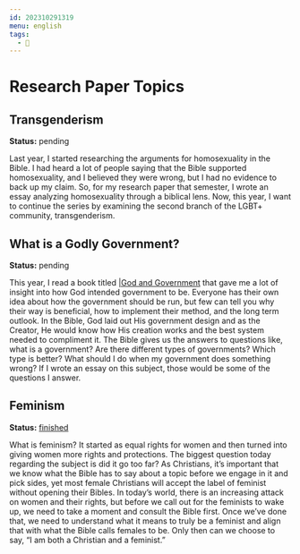 ```yaml
---
id: 202310291319
menu: english
tags:
  - 🌻
---
```

# Research Paper Topics  
  
## Transgenderism  
  
**Status:** pending  
  
Last year, I started researching the arguments for homosexuality in the Bible. I had heard a lot of people saying that the Bible supported homosexuality, and I believed they were wrong, but I had no evidence to back up my claim. So, for my research paper that semester, I wrote an essay analyzing homosexuality through a biblical lens. Now, this year, I want to continue the series by examining the second branch of the LGBT+ community, transgenderism.  
  
## What is a Godly Government?  
  
**Status:** pending  
  
This year, I read a book titled [|God and Government](../../../God%20and%20Government%20-%20Gary%20DeMar.md) that gave me a lot of insight into how God intended government to be. Everyone has their own idea about how the government should be run, but few can tell you why their way is beneficial, how to implement their method, and the long term outlook. In the Bible, God laid out His government design and as the Creator, He would know how His creation works and the best system needed to compliment it. The Bible gives us the answers to questions like, what is a government? Are there different types of governments? Which type is better? What should I do when my government does something wrong? If I wrote an essay on this subject, those would be some of the questions I answer.  
  
## Feminism  
  
**Status:** [finished](202311061152.md)  
  
What is feminism? It started as equal rights for women and then turned into giving women more rights and protections. The biggest question today regarding the subject is did it go too far? As Christians, it’s important that we know what the Bible has to say about a topic before we engage in it and pick sides, yet most female Christians will accept the label of feminist without opening their Bibles. In today’s world, there is an increasing attack on women and their rights, but before we call out for the feminists to wake up, we need to take a moment and consult the Bible first. Once we’ve done that, we need to understand what it means to truly be a feminist and align that with what the Bible calls females to be. Only then can we choose to say, “I am both a Christian and a feminist.”  
  
[//begin]: # "Autogenerated link references for markdown compatibility"  
[God and Government - Gary DeMar||God and Government]: <../50-59-sources/52 Bookshelf/51.02 Nonfiction/God and Government - Gary DeMar> "God and Government - Gary DeMar"  
[//end]: # "Autogenerated link references"